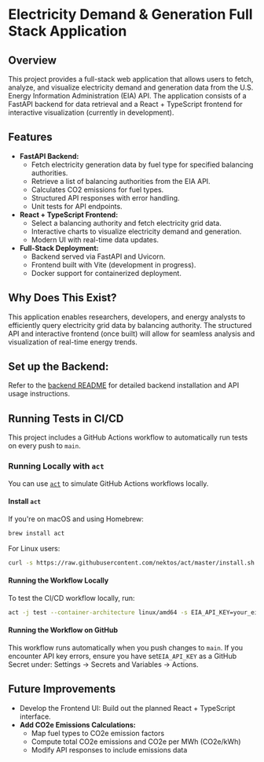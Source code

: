 # Electricity Demand & Generation Full Stack Application

## Overview

This project provides a full-stack web application that allows users to fetch, analyze, and visualize electricity demand and generation data from the U.S. Energy Information Administration (EIA) API. The application consists of a FastAPI backend for data retrieval and a React + TypeScript frontend for interactive visualization (currently in development).

## Features

- **FastAPI Backend:**
  - Fetch electricity generation data by fuel type for specified balancing authorities.
  - Retrieve a list of balancing authorities from the EIA API.
  - Calculates CO2 emissions for fuel types.
  - Structured API responses with error handling.
  - Unit tests for API endpoints.
- **React + TypeScript Frontend:**
  - Select a balancing authority and fetch electricity grid data.
  - Interactive charts to visualize electricity demand and generation.
  - Modern UI with real-time data updates.
- **Full-Stack Deployment:**
  - Backend served via FastAPI and Uvicorn.
  - Frontend built with Vite (development in progress).
  - Docker support for containerized deployment.

## Why Does This Exist?

This application enables researchers, developers, and energy analysts to efficiently query electricity grid data by balancing authority. The structured API and interactive frontend (once built) will allow for seamless analysis and visualization of real-time energy trends.

## Set up the Backend:

Refer to the [backend README](https://github.com/sorochak/electricity-demand-generation/blob/main/backend/README.md) for detailed backend installation and API usage instructions.

## Running Tests in CI/CD

This project includes a GitHub Actions workflow to automatically run tests on every push to `main`.

### Running Locally with `act`

You can use [`act`](https://github.com/nektos/act) to simulate GitHub Actions workflows locally.

#### Install `act`

If you're on macOS and using Homebrew:

```sh
brew install act
```

For Linux users:

```sh
curl -s https://raw.githubusercontent.com/nektos/act/master/install.sh | sudo bash
```

#### Running the Workflow Locally

To test the CI/CD workflow locally, run:

```sh
act -j test --container-architecture linux/amd64 -s EIA_API_KEY=your_eia_api_key_here
```

#### Running the Workflow on GitHub

This workflow runs automatically when you push changes to `main`. If you encounter API key errors, ensure you have set`EIA_API_KEY` as a GitHub Secret under: Settings → Secrets and Variables → Actions.

## Future Improvements

- Develop the Frontend UI: Build out the planned React + TypeScript interface.
- **Add CO2e Emissions Calculations:**
  - Map fuel types to CO2e emission factors
  - Compute total CO2e emissions and CO2e per MWh (CO2e/kWh)
  - Modify API responses to include emissions data
